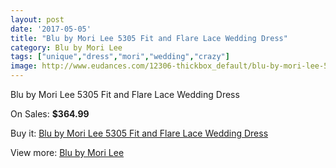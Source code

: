 ```yaml
---
layout: post
date: '2017-05-05'
title: "Blu by Mori Lee 5305 Fit and Flare Lace Wedding Dress"
category: Blu by Mori Lee
tags: ["unique","dress","mori","wedding","crazy"]
image: http://www.eudances.com/12306-thickbox_default/blu-by-mori-lee-5305-fit-and-flare-lace-wedding-dress.jpg
---
```

Blu by Mori Lee 5305 Fit and Flare Lace Wedding Dress

On Sales: **$364.99**
<a href="https://www.eudances.com/en/blu-by-mori-lee/3824-blu-by-mori-lee-5305-fit-and-flare-lace-wedding-dress.html"><amp-img layout="responsive" width="600" height="600" src="//www.eudances.com/12306-thickbox_default/blu-by-mori-lee-5305-fit-and-flare-lace-wedding-dress.jpg" alt="Blu by Mori Lee 5305 Fit and Flare Lace Wedding Dress 0" /></a>
<a href="https://www.eudances.com/en/blu-by-mori-lee/3824-blu-by-mori-lee-5305-fit-and-flare-lace-wedding-dress.html"><amp-img layout="responsive" width="600" height="600" src="//www.eudances.com/12311-thickbox_default/blu-by-mori-lee-5305-fit-and-flare-lace-wedding-dress.jpg" alt="Blu by Mori Lee 5305 Fit and Flare Lace Wedding Dress 1" /></a>
<a href="https://www.eudances.com/en/blu-by-mori-lee/3824-blu-by-mori-lee-5305-fit-and-flare-lace-wedding-dress.html"><amp-img layout="responsive" width="600" height="600" src="//www.eudances.com/12310-thickbox_default/blu-by-mori-lee-5305-fit-and-flare-lace-wedding-dress.jpg" alt="Blu by Mori Lee 5305 Fit and Flare Lace Wedding Dress 2" /></a>
<a href="https://www.eudances.com/en/blu-by-mori-lee/3824-blu-by-mori-lee-5305-fit-and-flare-lace-wedding-dress.html"><amp-img layout="responsive" width="600" height="600" src="//www.eudances.com/12309-thickbox_default/blu-by-mori-lee-5305-fit-and-flare-lace-wedding-dress.jpg" alt="Blu by Mori Lee 5305 Fit and Flare Lace Wedding Dress 3" /></a>
<a href="https://www.eudances.com/en/blu-by-mori-lee/3824-blu-by-mori-lee-5305-fit-and-flare-lace-wedding-dress.html"><amp-img layout="responsive" width="600" height="600" src="//www.eudances.com/12308-thickbox_default/blu-by-mori-lee-5305-fit-and-flare-lace-wedding-dress.jpg" alt="Blu by Mori Lee 5305 Fit and Flare Lace Wedding Dress 4" /></a>
<a href="https://www.eudances.com/en/blu-by-mori-lee/3824-blu-by-mori-lee-5305-fit-and-flare-lace-wedding-dress.html"><amp-img layout="responsive" width="600" height="600" src="//www.eudances.com/12307-thickbox_default/blu-by-mori-lee-5305-fit-and-flare-lace-wedding-dress.jpg" alt="Blu by Mori Lee 5305 Fit and Flare Lace Wedding Dress 5" /></a>

Buy it: [Blu by Mori Lee 5305 Fit and Flare Lace Wedding Dress](https://www.eudances.com/en/blu-by-mori-lee/3824-blu-by-mori-lee-5305-fit-and-flare-lace-wedding-dress.html "Blu by Mori Lee 5305 Fit and Flare Lace Wedding Dress")

View more: [Blu by Mori Lee](https://www.eudances.com/en/39-blu-by-mori-lee "Blu by Mori Lee")